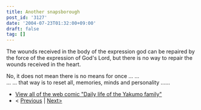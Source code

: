 ```yaml
---
title: Another snapsborough
post_id: '3127'
date: '2004-07-23T01:32:00+09:00'
draft: false
tag: []
---
```


The wounds received in the body of the expression god can be repaired by the force of the expression of God's Lord, but there is no way to repair the wounds received in the heart.

No, it does not mean there is no means for once ... ...  
... ... that way is to reset all, memories, minds and personality ......

*   [View all of the web comic "Daily life of the Yakumo family"](/tag/yakumo-family?order=ASC)
*   < [Previous](/3126) | [Next>](/3128)